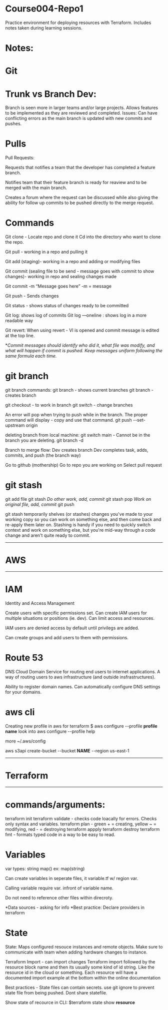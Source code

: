 # Course004-Repo1

Practice environment for deploying resources with Terraform. Includes notes taken during learning sessions.



Notes:
================
Git
================

Trunk vs Branch Dev:
================
Branch is seen more in larger teams and/or large projects. 
Allows features to be implemented as they are reviewed and completed.
Issues:
Can have conflicting errors as the main branch is updated with new commits and pushes.


Pulls
================

Pull Requests:

Requests that notifies a team that the developer has completed a feature branch.

Notifies team that their feature branch is ready for reaview and to be merged with the main branch.

Creates a forum where the request can be discussed while also giving the ability for follow up commits to be pushed directly to the merge request.

Commands
================
Git clone - Locate repo and clone it
Cd into the directory who want to clone the repo.

Git pull - working in a repo and pulling it

Git add (staging)- working in a repo and adding or modifying files

Git commit (sealing file to be send - message goes with commit to show changes)- working in repo and sealing changes made

Git commit -m “Message goes here”
-m = message

Git push - Sends changes

Git status - shows status of changes ready to be committed

Git log:  shows log of commits
Git log —oneline : shows log in a more readable way

Git revert: 
When using revert - VI is opened and commit message is edited at the top line.

**Commit messages should identify who did it, what file was modify, and what will happen if commit is pushed.
 Keep messages uniform following the same formula each time.*


git branch
================

git branch commands:
git branch - shows current branches
git branch <name of branch> - creates branch

git checkout <name of branch> - to work in branch
git switch <branch name> - change branches

An error will pop when trying to push while in the branch. The proper command will display - copy and use that command.
git push --set-upstream origin <branch name>

deleting branch from local machine:
git switch main - Cannot be in the branch you are deleting.
git branch -d <branch name>

Branch to merge flow:
Dev creates branch
Dev completes task, adds, commits, and push (the branch way)

Go to github (mothership)
Go to repo you are working on
Select pull request


git stash
================

git add file
git stash
*Do other work, add, commit*
git stash pop
*Work on original file, add, commit*
git push

git stash temporarily shelves (or stashes) changes you've made to your 
working copy so you can work on something else, and then come back and re-apply them later on. 
 Stashing is handy if you need to quickly switch context and work on something else, 
 but you're mid-way through a code change and aren't quite ready to commit.



*****************************************************************************************
AWS
================
*****************************************************************************************


IAM
================
Identity and Access Management

Create users with specific permissions set.
Can create IAM users for multiple situations or positions (ie. dev).
Can limit access and resources.

IAM users are denied access by default until privilegs are added.

Can create groups and add users to them with permissions. 


Route 53
================
DNS
Cloud Domain Service for routing end users to internet applications.
A way of routing users to aws infrastructure (and outside insfrastructures).

Ability to register domain names.
Can automatically configure DNS settings for your domains.

aws cli 
================
Creating new profile in aws for terraform
$ aws configure --profile **profile name**
look into aws configure --profile help

more ~/.aws/config

aws s3api create-bucket --bucket **NAME** --region us-east-1


*****************************************************************************************
Terraform
================
*****************************************************************************************


commands/arguments:
================

terraform init
terraform validate - checks code loacally for errors. Checks only syntax and variables.
terraform plan - green + = creating, yellow ~ = modifying, red - = destroying
terraform appply
terraform destroy 
terraform fmt - formats typed code in a way to be easy to read. 


Variables
================
var types:
string
map() ex: map(string)

Can create variables in seperate files, it variable.tf w/ region var.

Calling variable require var. infront of variable name.

Do not need to reference other files within direcroty.

*Data sources - asking for info 
*Best practice: Declare providers in terraform


State
================
State: Maps configured resouce instances and remote objects.
Make sure to communicate with team when adding hardware changes to instance. 

Terraform Import - can import changes
Terraform import followed by the resource block name and then its usually some kind of id string. Like the resource id in the cloud or something.
Each resource will have a documented import example at the bottom within the online documentation

Best practices - 
State files can contain secrets.
use git ignore to prevent state file from being pushed.
Dont share statefile.

Show state of recource in CLI:
$terraform state show **resource**

